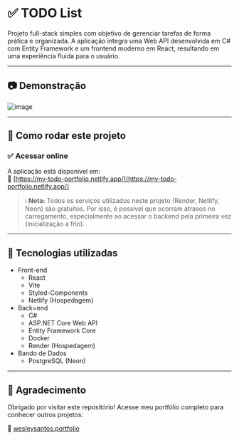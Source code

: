 # ✅ TODO List
Projeto full-stack simples com objetivo de gerenciar tarefas de forma prática e organizada. A aplicação integra uma Web API desenvolvida em C# com Entity Framework e um frontend moderno em React, resultando em uma experiência fluida para o usuário.

---

## 📷 Demonstração
![image](https://github.com/user-attachments/assets/99440c07-a3d0-4f3f-b69a-6654e441aff6)

---

## 🚀 Como rodar este projeto

### ✅ Acessar online  
A aplicação está disponível em:  
🔗 [https://my-todo-portfolio.netlify.app/](https://my-todo-portfolio.netlify.app/)

> ℹ️ **Nota:** Todos os serviços utilizados neste projeto (Render, Netlify, Neon) são gratuitos. Por isso, é possível que ocorram atrasos no carregamento, especialmente ao acessar o backend pela primeira vez (inicialização a frio).

---

## 🧪 Tecnologias utilizadas
- Front-end
  - React
  - Vite
  - Styled-Components
  - Netlify (Hospedagem)
- Back=end
  - C#
  - ASP.NET Core Web API
  - Entity Framework Core
  - Docker
  - Render (Hospedagem)
- Bando de Dados
  - PostgreSQL (Neon)
 
---

## 🙏 Agradecimento
Obrigado por visitar este repositório!
Acesse meu portfólio completo para conhecer outros projetos:

🔗 [wesleysantos.portfolio](https://wesley-santos-dev-portfolio.netlify.app/)
